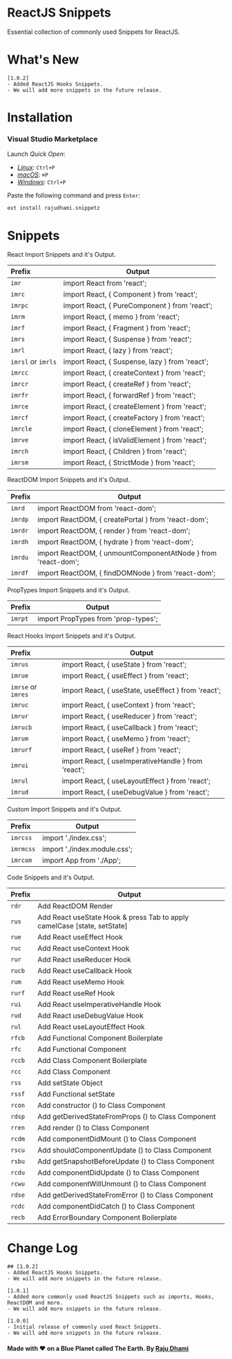 # ReactJS Snippets
Essential collection of commonly used Snippets for ReactJS.

# What's New

```shell
[1.0.2]
- Added ReactJS Hooks Snippets.
- We will add more snippets in the future release.
```

# Installation

### Visual Studio Marketplace

Launch _Quick Open_:

- [_Linux_](https://code.visualstudio.com/shortcuts/keyboard-shortcuts-linux.pdf): `Ctrl+P`
- [_macOS_](https://code.visualstudio.com/shortcuts/keyboard-shortcuts-macos.pdf): `⌘P`
- [_Windows_](https://code.visualstudio.com/shortcuts/keyboard-shortcuts-windows.pdf): `Ctrl+P`

Paste the following command and press `Enter`:

```shell
ext install rajudhami.snippetz
```

# Snippets

React Import Snippets and it's Output.

| Prefix                | Output							                                          |
| :-----------------    | ------------------------------------------------------------- |
| `imr`                 | import React from 'react';                                    |
| `imrc`                | import React, { Component } from 'react';                     |
| `imrpc`               | import React, { PureComponent } from 'react';                 |
| `imrm`                | import React, { memo } from 'react';                          |
| `imrf`                | import React, { Fragment } from 'react';                      |
| `imrs`                | import React, { Suspense } from 'react';                      |
| `imrl`                | import React, { lazy } from 'react';                          |
| `imrsl` or `imrls`    | import React, { Suspense, lazy } from 'react';                |
| `imrcc`               | import React, { createContext } from 'react';                 |
| `imrcr`               | import React, { createRef } from 'react';                     |
| `imrfr`               | import React, { forwardRef } from 'react';                    |
| `imrce`               | import React, { createElement } from 'react';                 |
| `imrcf`               | import React, { createFactory } from 'react';                 |
| `imrcle`              | import React, { cloneElement } from 'react';                  |
| `imrve`               | import React, { isValidElement } from 'react';                |
| `imrch`               | import React, { Children } from 'react';                      |
| `imrsm`               | import React, { StrictMode } from 'react';                    |

ReactDOM Import Snippets and it's Output.

| Prefix                | Output							                                          |
| :-----------------    | ------------------------------------------------------------- |
| `imrd`                | import ReactDOM from 'react-dom';                             |
| `imrdp`               | import ReactDOM, { createPortal } from 'react-dom';           |
| `imrdr`               | import ReactDOM, { render } from 'react-dom';                 |
| `imrdh`               | import ReactDOM, { hydrate } from 'react-dom';                |
| `imrdu`               | import ReactDOM, { unmountComponentAtNode } from 'react-dom'; |
| `imrdf`               | import ReactDOM, { findDOMNode } from 'react-dom';            |

PropTypes Import Snippets and it's Output.

| Prefix                | Output							                                          |
| :-----------------    | ------------------------------------------------------------- |
| `imrpt`               | import PropTypes from 'prop-types';                           |

React Hooks Import Snippets and it's Output.

| Prefix                | Output							                                          |
| :-----------------    | ------------------------------------------------------------- |
| `imrus`               | import React, { useState } from 'react';                      |
| `imrue`               | import React, { useEffect } from 'react';                     |
| `imrse` or `imres`    | import React, { useState, useEffect } from 'react';           |
| `imruc`               | import React, { useContext } from 'react';                    |
| `imrur`               | import React, { useReducer } from 'react';                    |
| `imrucb`              | import React, { useCallback } from 'react';                   |
| `imrum`               | import React, { useMemo } from 'react';                       |
| `imrurf`              | import React, { useRef } from 'react';                        |
| `imrui`               | import React, { useImperativeHandle } from 'react';           |
| `imrul`               | import React, { useLayoutEffect } from 'react';               |
| `imrud`               | import React, { useDebugValue } from 'react';                 |

Custom Import Snippets and it's Output.

| Prefix                | Output							                                          |
| :-----------------    | ------------------------------------------------------------- |
| `imrcss`              | import './index.css';                                         |
| `imrmcss`             | import './index.module.css';                                  |
| `imrcom`              | import App from './App';                                      |

Code Snippets and it's Output.

| Prefix  | Output                                                                   |
| :------ | ------------------------------------------------------------------------ |
| `rdr`   | Add ReactDOM Render                                                      |
| `rus`   | Add React useState Hook & press Tab to apply camelCase [state, setState] |
| `rue`   | Add React useEffect Hook                                                 |
| `ruc`   | Add React useContext Hook                                                |
| `rur`   | Add React useReducer Hook                                                |
| `rucb`  | Add React useCallback Hook                                               |
| `rum`   | Add React useMemo Hook                                                   |
| `rurf`  | Add React useRef Hook                                                    |
| `rui`   | Add React useImperativeHandle Hook                                       |
| `rud`   | Add React useDebugValue Hook                                             |
| `rul`   | Add React useLayoutEffect Hook                                           |
| `rfcb`  | Add Functional Component Boilerplate                                     |
| `rfc`   | Add Functional Component                                                 |
| `rccb`  | Add Class Component Boilerplate                                          |
| `rcc`   | Add Class Component                                                      |
| `rss`   | Add setState Object                                                      |
| `rssf`  | Add Functional setState                                                  |
| `rcon`  | Add constructor () to Class Component                                    |
| `rdsp`  | Add getDerivedStateFromProps () to Class Component                       |
| `rren`  | Add render () to Class Component                                         |
| `rcdm`  | Add componentDidMount () to Class Component                              |
| `rscu`  | Add shouldComponentUpdate () to Class Component                          |
| `rsbu`  | Add getSnapshotBeforeUpdate () to Class Component                        |
| `rcdu`  | Add componentDidUpdate () to Class Component                             |
| `rcwu`  | Add componentWillUnmount () to Class Component                           |
| `rdse`  | Add getDerivedStateFromError () to Class Component                       |
| `rcdc`  | Add componentDidCatch () to Class Component                              |
| `recb`  | Add ErrorBoundary Component Boilerplate																	 |

# Change Log

```shell
## [1.0.2]
- Added ReactJS Hooks Snippets.
- We will add more snippets in the future release.

[1.0.1]
- Added more commonly used ReactJS Snippets such as imports, Hooks, ReactDOM and more.
- We will add more snippets in the future release.

[1.0.0]
- Initial release of commonly used React Snippets.
- We will add more snippets in the future release.
```

#### Made with ❤️ on a Blue Planet called The Earth. By [Raju Dhami](https://github.com/Raju)